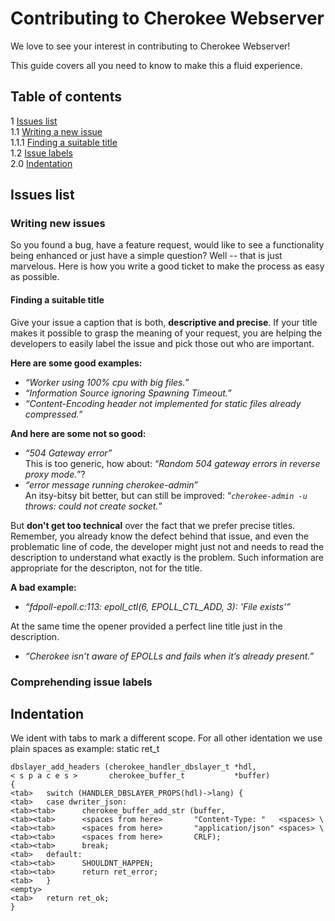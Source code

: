 # Contributing to Cherokee Webserver

We love to see your interest in contributing to Cherokee Webserver!

This guide covers all you need to know to make this a fluid experience.

## Table of contents

1 [Issues list](#issues-iist)  
1.1 [Writing a new issue](#writing-a-new-issue)  
1.1.1 [Finding a suitable title](#finding-a-suitable-title)  
1.2 [Issue labels](#issue-labels)  
2.0 [Indentation](#indentation)

## Issues list

### Writing new issues

So you found a bug, have a feature request, would like to see a functionality being enhanced or just have a simple question? Well -- that is just marvelous. Here is how you write a good ticket to make the process as easy as possible.

#### Finding a suitable title

Give your issue a caption that is both, **descriptive and precise**. If your title makes it possible to grasp the meaning of your request, you are helping the developers to easily label the issue and pick those out who are important.

**Here are some good examples:**
- *“Worker using 100% cpu with big files.”*
- *“Information Source ignoring Spawning Timeout.”*
- *“Content-Encoding header not implemented for static files already compressed.”*

**And here are some not so good:**
- *“504 Gateway error”*  
  This is too generic, how about: “*Random 504 gateway errors in reverse proxy mode.*”?
- *“error message running cherokee-admin”*  
  An itsy-bitsy bit better, but can still be improved: “*`cherokee-admin -u` throws: could not create socket.*”

But **don't get too technical** over the fact that we prefer precise titles. Remember, you already know the defect behind that issue, and even the problematic line of code, the developer might just not and needs to read the description to understand what exactly is the problem. Such information are appropriate for the descripton, not for the title.

**A bad example:**
- *“fdpoll-epoll.c:113: epoll_ctl(6, EPOLL_CTL_ADD, 3): 'File exists'”*

At the same time the opener provided a perfect line title just in the description.
- *“Cherokee isn’t aware of EPOLLs and fails when it’s already present.”*

### Comprehending issue labels

## Indentation

We ident with tabs to mark a different scope. For all other identation we use plain spaces as example:
static ret_t
```
dbslayer_add_headers (cherokee_handler_dbslayer_t *hdl,
< s p a c e s >       cherokee_buffer_t           *buffer)
{
<tab>   switch (HANDLER_DBSLAYER_PROPS(hdl)->lang) {
<tab>   case dwriter_json:
<tab><tab>      cherokee_buffer_add_str (buffer,
<tab><tab>      <spaces from here>       "Content-Type: "   <spaces> \
<tab><tab>      <spaces from here>       "application/json" <spaces> \
<tab><tab>      <spaces from here>       CRLF);
<tab><tab>      break;
<tab>   default:
<tab><tab>      SHOULDNT_HAPPEN;
<tab><tab>      return ret_error;
<tab>   }
<empty>
<tab>   return ret_ok;
}
```
